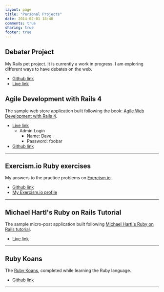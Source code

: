 ```yaml
---
layout: page
title: "Personal Projects"
date: 2014-02-01 18:48
comments: true
sharing: true
footer: true
---
```


## Debater Project
My Rails pet project. It is currently a work in progress.
I am exploring different ways to have debates on the web.

* [Github link](https://github.com/rafahuaman/debater)
* [Live link](https://debaterproject.herokuapp.com/)


## Agile Development with Rails 4
The sample web store application built following the book: [Agile Web Development with Rails 4](http://pragprog.com/book/rails4/agile-web-development-with-rails-4).

* [Live link](http://agilewebdevwithrails4.herokuapp.com/)
  * Admin Login 
    * Name: Dave
    * Password: foobar
* [Github link](https://github.com/rafahuaman/agile_dev_rails_depot)
***

## Exercism.io Ruby exercises

My answers to the practice problems on [Exercism.io](http://exercism.io/).

* [Github link](https://github.com/rafahuaman/exercism/tree/master/ruby)
* [My Exercism.io profile](http://exercism.io/rafahuaman)
***
## Michael Hartl's Ruby on Rails Tutorial

The sample micro-post application built following [Michael Hartl's Ruby on Rails tutorial](http://ruby.railstutorial.org/).

* [Live link](https://sampleappubuntu.herokuapp.com/)
***
## Ruby Koans

The [Ruby Koans](http://rubykoans.com/), completed while learning the Ruby language.

* [Github link](https://github.com/rafahuaman/RubyKoans) 
***






